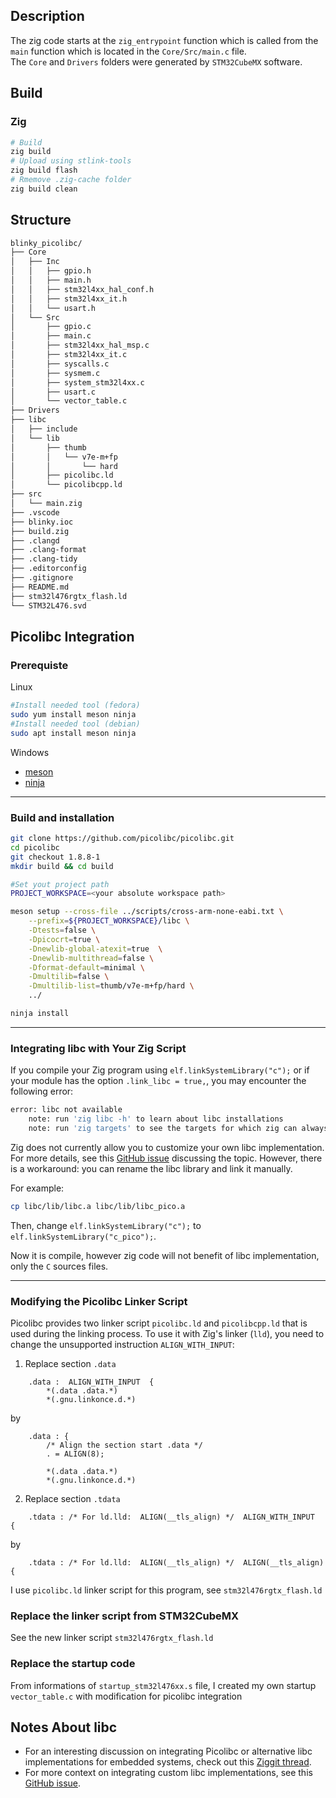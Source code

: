 ## Description

The zig code starts at the `zig_entrypoint` function which is called from the `main` function which is located in the `Core/Src/main.c` file.  
The `Core` and `Drivers` folders were generated by `STM32CubeMX` software.

## Build

### Zig

```bash
# Build
zig build
# Upload using stlink-tools
zig build flash
# Rmemove .zig-cache folder
zig build clean
```

## Structure

```bash
blinky_picolibc/
├── Core
│   ├── Inc
│   │   ├── gpio.h
│   │   ├── main.h
│   │   ├── stm32l4xx_hal_conf.h
│   │   ├── stm32l4xx_it.h
│   │   └── usart.h
│   └── Src
│       ├── gpio.c
│       ├── main.c
│       ├── stm32l4xx_hal_msp.c
│       ├── stm32l4xx_it.c
│       ├── syscalls.c
│       ├── sysmem.c
│       ├── system_stm32l4xx.c
│       ├── usart.c
│       └── vector_table.c
├── Drivers
├── libc
│   ├── include
│   └── lib
│       ├── thumb
│       │   └── v7e-m+fp
│       │       └── hard
│       ├── picolibc.ld
│       └── picolibcpp.ld
├── src
│   └── main.zig
├── .vscode
├── blinky.ioc
├── build.zig
├── .clangd
├── .clang-format
├── .clang-tidy
├── .editorconfig
├── .gitignore
├── README.md
├── stm32l476rgtx_flash.ld
└── STM32L476.svd
```

## Picolibc Integration  

### Prerequiste

Linux

```bash
#Install needed tool (fedora)
sudo yum install meson ninja
#Install needed tool (debian)
sudo apt install meson ninja
```
Windows

- [meson](https://github.com/mesonbuild/meson/releases/tag/1.7.0)
- [ninja](https://github.com/ninja-build/ninja/releases/tag/v1.12.1)

---

### Build and installation

```bash
git clone https://github.com/picolibc/picolibc.git
cd picolibc
git checkout 1.8.8-1
mkdir build && cd build
```

```bash
#Set yout project path
PROJECT_WORKSPACE=<your absolute workspace path>

meson setup --cross-file ../scripts/cross-arm-none-eabi.txt \
    --prefix=${PROJECT_WORKSPACE}/libc \
    -Dtests=false \
    -Dpicocrt=true \
    -Dnewlib-global-atexit=true  \
    -Dnewlib-multithread=false \
    -Dformat-default=minimal \
    -Dmultilib=false \
    -Dmultilib-list=thumb/v7e-m+fp/hard \
    ../

ninja install
```

---

### Integrating libc with Your Zig Script

If you compile your Zig program using `elf.linkSystemLibrary("c");` or if your module has the option `.link_libc = true,`, you may encounter the following error:

```bash
error: libc not available
    note: run 'zig libc -h' to learn about libc installations
    note: run 'zig targets' to see the targets for which zig can always provide libc
```

Zig does not currently allow you to customize your own libc implementation. For more details, see this [GitHub issue](https://github.com/ziglang/zig/issues/20327) discussing the topic.
However, there is a workaround: you can rename the libc library and link it manually.

For example:
```bash
cp libc/lib/libc.a libc/lib/libc_pico.a
```

Then, change `elf.linkSystemLibrary("c");` to `elf.linkSystemLibrary("c_pico");`.

Now it is compile, however zig code will not benefit of libc implementation, only the `C` sources files.

---

### Modifying the Picolibc Linker Script

Picolibc provides two linker script `picolibc.ld` and `picolibcpp.ld` that is used during the linking process. To use it with Zig's linker (`lld`), you need to change the unsupported instruction `ALIGN_WITH_INPUT`:

1. Replace section `.data`

```
    .data :  ALIGN_WITH_INPUT  {
        *(.data .data.*)
        *(.gnu.linkonce.d.*)
```

by 

```
    .data : {
        /* Align the section start .data */
        . = ALIGN(8);

        *(.data .data.*)
        *(.gnu.linkonce.d.*)
```

2.  Replace section `.tdata`

```ld
    .tdata : /* For ld.lld:  ALIGN(__tls_align) */  ALIGN_WITH_INPUT  {
```
by 

```ld
    .tdata : /* For ld.lld:  ALIGN(__tls_align) */  ALIGN(__tls_align)  {
```

I use `picolibc.ld` linker script for this program, see `stm32l476rgtx_flash.ld`


### Replace the linker script from STM32CubeMX

See the new linker script `stm32l476rgtx_flash.ld`

### Replace the startup code

From informations of `startup_stm32l476xx.s` file, I created my own startup `vector_table.c` with modification for picolibc integration


## Notes About libc

- For an interesting discussion on integrating Picolibc or alternative libc implementations for embedded systems, check out this [Ziggit thread](https://ziggit.dev/t/adding-picolibc-or-alternative-for-embedded/).
- For more context on integrating custom libc implementations, see this [GitHub issue](https://github.com/ziglang/zig/issues/20327).



